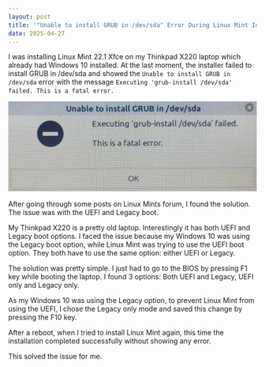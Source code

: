 ```yaml
---
layout: post
title: '"Unable to install GRUB in /dev/sda" Error During Linux Mint Installation'
date: 2025-04-27
---
```


I was installing Linux Mint 22.1 Xfce on my Thinkpad X220 laptop which already had Windows 10 installed. At the last moment, the installer failed to install GRUB in /dev/sda and showed the `Unable to install GRUB in /dev/sda` error with the message `Executing 'grub-install /dev/sda' failed. This is a fatal error.`

![Unable to install GRUB in /dev/sda](/assets/images/2025-04-27-unable-to-install-grub/grub-error.png "Unable to install GRUB in /dev/sda")

After going through some posts on Linux Mints forum, I found the solution. The issue was with the UEFI and Legacy boot. 

My Thinkpad X220 is a pretty old laptop. Interestingly it has both UEFI and Legacy boot options. I faced the issue because my Windows 10 was using the Legacy boot option, while Linux Mint was trying to use the UEFI boot option. They both have to use the same option: either UEFI or Legacy. 

The solution was pretty simple. I just had to go to the BIOS by pressing F1 key while booting the laptop. I found 3 options: Both UEFI and Legacy, UEFI only and Legacy only. 

As my Windows 10 was using the Legacy option, to prevent Linux Mint from using the UEFI, I chose the Legacy only mode and saved this change by pressing the F10 key.

After a reboot, when I tried to install Linux Mint again, this time the installation completed successfully without showing any error.

This solved the issue for me.